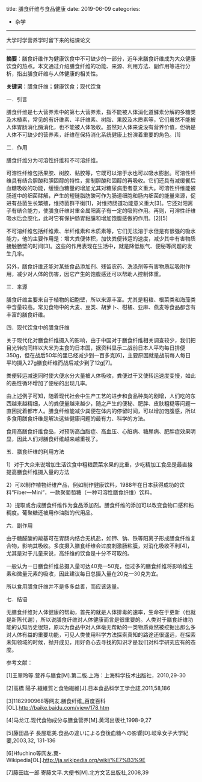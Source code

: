 title: 膳食纤维与食品健康
date: 2019-06-09
categories:
- 杂学




---

大学时学营养学时留下来的结课论文



---

**摘要**：膳食纤维作为健康饮食中不可缺少的一部分，近年来膳食纤维成为大众健康饮食的热点。本文通过介绍膳食纤维的功能、来源、利用方法、副作用等进行分析，指出膳食纤维与人体健康的相关性。

**关键词**：膳食纤维；健康饮食；现代饮食

 

一．引言

膳食纤维是七大营养素中的第七大营养素，指不能被人体消化道酵素分解的多糖类及木植素，常见的有纤维素、半纤维素、树脂、果胶及木质素等，它们虽然不能被人体胃肠消化酶消化，也不能被人体吸收。虽然对人体来说没有营养价值，但确是人体不可缺少的营养素，纤维在保持消化系统健康上扮演着重要的角色。[1]

二．作用

膳食纤维分为可溶性纤维和不可溶纤维。

可溶性纤维包括果胶、树胶、黏胶等，它既可以溶于水也可以吸水膨胀。可溶性纤维具有结合胆酸和胆固醇的特性，抑制胆酸和固醇的再吸收。它们还具有减缓餐后血糖吸收的功能，缓慢血糖量的增加尤其对糖尿病患者意义重大。可溶性纤维能被肠道中的细菌酵解，产生的短链脂肪酸可作为肠道细胞和肠内细菌的能量来源，促进有益菌生长繁殖，维持菌群平衡[1]，对维持肠道功能意义重大[3]。它还对阳离子有结合能力，使膳食纤维对重金属阳离子有一定的吸附作用。再则，可溶性纤维吸水后会胶化，此时它有保护肠胃黏膜和增加饱腹感做的作用。[2][5]

不可溶纤维包括纤维素、半纤维素和木质素等，它们无法溶于水但是有很强的吸水能力，他的主要作用是：增大粪便体积，加快粪便转运的速度，减少其中有害物质接触肠壁的时间[3]。这些的作用表现在生活中，就是降低胀气、便秘等问题的发生几率。

另外，膳食纤维还能对某些食品添加剂、残留农药、洗涤剂等有害物质起吸附作用，减少对人体的伤害，因它产生的饱腹感还可以帮助人控制体重。

三．来源

膳食纤维主要来自于植物的细胞壁，所以来源丰富。尤其是粗粮、根菜类和海藻类中含量较高。常见食物中的大麦、豆类、胡萝卜、柑橘、亚麻、燕麦等食品都含有丰富的膳食纤维。

四．现代饮食中的膳食纤维

关于现代化对膳食纤维摄入的影响，由于中国对于膳食纤维相关调查较少，我们把目光转向同样以大米为主食的日本国，据资料显示二战前日本人平均每日排便350g，但在战后50年的里已经减少到一百多克[6]，主要原因就是战前每人每日平均摄入27g膳食纤维而战后减少到了12g[7]。

粪便转运减速同时使大便水分大量被人体吸收，粪便过干又使转运速度变慢，如此的恶性循环增加了便秘的出现几率。

由上述例子可知，随着现代社会中生产工艺的进步和食品种类的剧增，人们吃的东西越来越精细，人的粪便量越来越少，随之产生的便秘、肥胖、皮肤粗糙等问题一直困扰着都市人。膳食纤维能减少粪便在体内的停留时间，可以增加饱腹感，所以多食用膳食纤维是解决这些健康问题的最有力、科学的方法。

食用高膳食纤维食品，对预防高血脂症、高血压、心脏病、糖尿病、肥胖症效果明显，因此人们对膳食纤维越来越重视了。

五．膳食纤维的利用方法

1）对于大众来说增加生活饮食中粗粮蔬菜水果的比重，少吃精加工食品是最直接提高膳食纤维摄入量的方法

2）可以制作植物纤维产品，例如制作健康饮料，1988年在日本获得成功的饮料“Fiber—Mini”，一款聚葡萄糖（一种可溶性膳食纤维）饮料。

3）提取或合成膳食纤维作为食品添加剂。膳食纤维的添加可以改变食物口感和粘稠度。葡聚糖还被用作油脂的代用品。

六．副作用

由于糖醛酸的羧基可在胃肠内结合无机盐，如钾、钠、铁等阳离子形成膳食纤维复合物，影响其吸收。多度摄入膳食纤维会过度刺激肠粘膜，对消化吸收不利[4]，尤其是对于儿童来说，高纤维的饮食是十分不可取的。

一般认为一日膳食纤维总摄入量可达40克—50克，但过多的膳食纤维将影响维生素和微量元素的吸收，因此建议每日总摄入量在20克—30克为宜。

所以食用膳食纤维并不是多多益善，而应该适量。

七．结语

无膳食纤维对人体健康的帮助，首先的就是人体排毒的速率，生命在于更新（也就是新陈代谢），所以说膳食纤维对人体健康而言是很重要的。人类对于膳食纤维功能的认知历史很短，原以为食品中对人体毫无帮助的一类物质竟然被挖掘出那么多对人体有益的重要功能，可见人类使用科学方法探索真知的路途还很遥远，在探索未知领域的时候，抛开成见，用好奇心去寻找的知识才是我们对科学研究应有的态度。

 

 

参考文献：

[1]王翠玲等.营养与膳食[M].第二版.上海：上海科学技术出版社，2010,29-30

[2]高橋 陽子.繊維質と食物繊維[J].日本食品科学工学会誌,2011,58,186

[3]1182990968等网友.膳食纤维_百度百科[OL].http://baike.baidu.com/view/178.htm

[4]马龙江.现代食物成分与膳食营养[M].黄河出版社,1998-9,27

[5]藤田昌子 長屋聡美.食品の違いによる食後血糖への影響[D].岐阜女子大学紀要,2003,32, 131-136

[6]Hfuchino等网友.糞- Wikipedia[OL].http://ja.wikipedia.org/wiki/%E7%B3%9E

[7]藤田纮一郎 寄藤文平.大便书[M].北方文艺出版社,2008,39